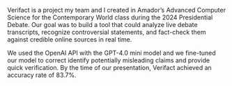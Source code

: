 Verifact is a project my team and I created in Amador’s Advanced Computer Science for the Contemporary World class during the 2024 Presidential Debate. Our goal was to build a tool that could analyze live debate transcripts, 
recognize controversial statements, and fact-check them against credible online sources in real time.

We used the OpenAI API with the GPT-4.0 mini model and we fine-tuned our model to correct identify potentially misleading claims and provide quick verification. By the time of our presentation, Verifact achieved an accuracy 
rate of 83.7%.
